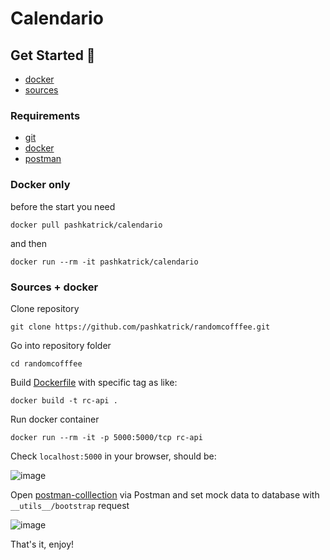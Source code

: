 # Calendario

## Get Started 🚀

 - [docker]()
 - [sources]()

### Requirements

 - [git](https://git-scm.com/downloads)
 - [docker](https://docs.docker.com/get-docker/)
 - [postman](https://www.postman.com/downloads/)


### Docker only

before the start you need 
```
docker pull pashkatrick/calendario
```
and then 
```
docker run --rm -it pashkatrick/calendario
```

### Sources + docker

Clone  repository
```
git clone https://github.com/pashkatrick/randomcofffee.git
```

Go into repository folder
```
cd randomcofffee
```

Build [Dockerfile](/Dockerfile) with specific tag as like:
```
docker build -t rc-api .
```

Run docker container
```
docker run --rm -it -p 5000:5000/tcp rc-api
```

Check ```localhost:5000``` in your browser, should be:   

![image](https://user-images.githubusercontent.com/8003175/153649879-993e1f36-366c-47ac-a052-c47417d7f915.png)

Open [postman-colllection](/postman-collection.json) via Postman and set mock data to database with ```__utils__/bootstrap``` request

![image](https://user-images.githubusercontent.com/8003175/153650107-9519368d-82ca-4dcf-8243-d81ef5d44c5b.png)

That's it, enjoy!
